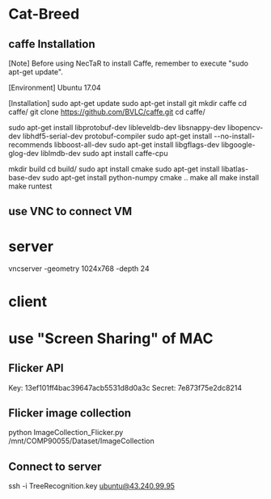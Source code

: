 # Cat-Breed
## caffe Installation
[Note]
Before using NecTaR to install Caffe, remember to execute "sudo apt-get update".

[Environment]
Ubuntu 17.04

[Installation]
sudo apt-get update
sudo apt-get install git
mkdir caffe
cd caffe/
git clone https://github.com/BVLC/caffe.git
cd caffe/

sudo apt-get install libprotobuf-dev libleveldb-dev libsnappy-dev libopencv-dev libhdf5-serial-dev protobuf-compiler
sudo apt-get install --no-install-recommends libboost-all-dev
sudo apt-get install libgflags-dev libgoogle-glog-dev liblmdb-dev
sudo apt install caffe-cpu

mkdir build
cd build/
sudo apt install cmake
sudo apt-get install libatlas-base-dev
sudo apt-get install python-numpy
cmake ..
make all
make install
make runtest

## use VNC to connect VM
# server
vncserver -geometry 1024x768 -depth 24

# client
# use "Screen Sharing" of MAC

## Flicker API
Key: 13ef101ff4bac39647acb5531d8d0a3c
Secret: 7e873f75e2dc8214

## Flicker image collection
python ImageCollection_Flicker.py /mnt/COMP90055/Dataset/ImageCollection

## Connect to server
ssh -i TreeRecognition.key ubuntu@43.240.99.95
